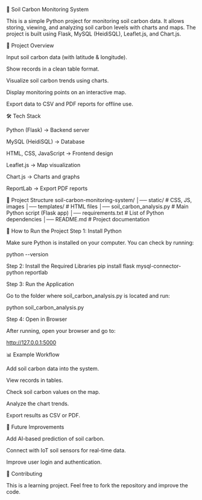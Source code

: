 🌱 Soil Carbon Monitoring System

This is a simple Python project for monitoring soil carbon data. It allows storing, viewing, and analyzing soil carbon levels with charts and maps. The project is built using Flask, MySQL (HeidiSQL), Leaflet.js, and Chart.js.

📖 Project Overview

Input soil carbon data (with latitude & longitude).

Show records in a clean table format.

Visualize soil carbon trends using charts.

Display monitoring points on an interactive map.

Export data to CSV and PDF reports for offline use.

🛠️ Tech Stack

Python (Flask) → Backend server

MySQL (HeidiSQL) → Database

HTML, CSS, JavaScript → Frontend design

Leaflet.js → Map visualization

Chart.js → Charts and graphs

ReportLab → Export PDF reports

📂 Project Structure
soil-carbon-monitoring-system/
│── static/              # CSS, JS, images
│── templates/           # HTML files
│── soil_carbon_analysis.py   # Main Python script (Flask app)
│── requirements.txt     # List of Python dependencies
│── README.md            # Project documentation

🚀 How to Run the Project
Step 1: Install Python

Make sure Python is installed on your computer. You can check by running:

python --version

Step 2: Install the Required Libraries
pip install flask mysql-connector-python reportlab

Step 3: Run the Application

Go to the folder where soil_carbon_analysis.py is located and run:

python soil_carbon_analysis.py

Step 4: Open in Browser

After running, open your browser and go to:

http://127.0.0.1:5000

📊 Example Workflow

Add soil carbon data into the system.

View records in tables.

Check soil carbon values on the map.

Analyze the chart trends.

Export results as CSV or PDF.

📌 Future Improvements

Add AI-based prediction of soil carbon.

Connect with IoT soil sensors for real-time data.

Improve user login and authentication.

🤝 Contributing

This is a learning project. Feel free to fork the repository and improve the code.

